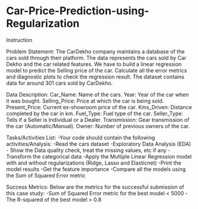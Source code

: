 # Car-Price-Prediction-using-Regularization

Instruction

Problem Statement:
	The CarDekho company maintains a database of the cars sold through their platform. The data represents the cars sold by Car Dekho and the car related features. 	We have to build a linear regression model to predict the Selling price of the car. Calculate all the error metrics and diagnostic plots to check the regression result. The dataset contains data for around 301 cars sold by CarDekho.
 
Data Description:
	Car_Name: Name of the cars.
	Year: Year of the car when it was bought.
	Selling_Price: Price at which the car is being sold.
	Present_Price: Current ex-showroom price of the car.
	Kms_Driven: Distance completed by the car in km.
	Fuel_Type: Fuel type of the car.
	Seller_Type: Tells if a Seller is Individual or a Dealer.
	Transmission: Gear transmission of the car (Automatic/Manual).
	Owner: Number of previous owners of the car.

Tasks/Activities List:
	-Your code should contain the following activities/Analysis:
	-Read the cars dataset
	-Exploratory Data Analysis (EDA) - Show the Data quality check, treat the missing values, etc if any
	-Transform the categorical data
	-Apply the Multiple Linear Regression model with and without regularizations (Ridge, Lasso and Elasticnet)
	-Print the model results
	-Get the feature importance
	-Compare all the models using the Sum of Squared Error metric

Success Metrics:
Below are the metrics for the successful submission of this case study:
	-Sum of Squared Error metric for the best model < 5000
 	-The R-squared of the best model > 0.8
 
